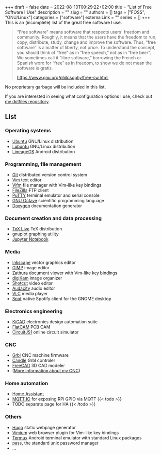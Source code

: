 +++ 
draft = false
date = 2022-08-10T00:29:22+02:00
title = "List of Free Software I Use"
description = ""
slug = ""
authors = []
tags = ["FOSS", "GNU/Linux"]
categories = ["software"]
externalLink = ""
series = []
+++
This is an (incomplete) list of the great free software I use.

> “Free software” means software that respects users' freedom and community.
> Roughly, it means that the users have the freedom to run, copy, distribute, study, change and improve the software.
> Thus, “free software” is a matter of liberty, not price.
> To understand the concept, you should think of “free” as in “free speech,” not as in “free beer”.
> We sometimes call it “libre software,” borrowing the French or Spanish word for “free” as in freedom, to show we do not mean the software is gratis.
>
> https://www.gnu.org/philosophy/free-sw.html

No proprietary garbage will be included in this list.

If you are interested in seeing what configuration options I use, check out
[my dotfiles repository](https://github.com/ondras12345/dotfiles).

## List
### Operating systems
- [Ubuntu](https://ubuntu.com/) GNU/Linux distribution
- [Lubuntu](https://lubuntu.me/) GNU/Linux distribution
- [LineageOS](https://lineageos.org/) Android distribution

### Programming, file management
- [Git](https://git-scm.com/) distributed version control system
- [Vim](https://www.vim.org/) text editor
- [Vifm](https://vifm.info/) file manager with Vim-like key bindings
- [FileZilla](https://filezilla-project.org/) FTP client
- [PuTTY](https://www.chiark.greenend.org.uk/~sgtatham/putty/) terminal emulator and serial console
- [GNU Octave](https://www.gnu.org/software/octave/index) scientific programming language
- [Doxygen](https://doxygen.nl/) documentation generator

### Document creation and data processing
- [TeX Live](https://www.tug.org/texlive/) TeX distribution
- [gnuplot](http://www.gnuplot.info/) graphing utility
- [Jupyter Notebook](https://jupyter.org/)

### Media
- [Inkscape](https://inkscape.org/) vector graphics editor
- [GIMP](https://www.gimp.org/) image editor
- [Zathura](https://pwmt.org/projects/zathura/) document viewer with Vim-like key bindings
- [digiKam](https://www.digikam.org/) image organizer
- [Shotcut](https://shotcut.org/) video editor
- [Audacity](https://www.audacityteam.org/) audio editor
- [VLC](https://www.videolan.org/vlc/) media player
- [Spot](https://github.com/xou816/spot) native Spotify client for the GNOME desktop

### Electronics engineering
- [KiCAD](https://kicad-pcb.org/) electronics design automation suite
- [FlatCAM](http://flatcam.org/) PCB CAM
- [CircuitJS1](https://www.falstad.com/circuit/) online circuit simulator

### CNC
- [Grbl](https://github.com/gnea/grbl) CNC machine firmware
- [Candle](https://github.com/Denvi/Candle) Grbl controler
- [FreeCAD](https://www.freecadweb.org/) 3D CAD modeler
- ([More information about my CNC](http://localhost:1313/projects/1610-cnc/))

### Home automation
- [Home Assistant](https://www.home-assistant.io/)
- [MQTT IO](https://github.com/flyte/mqtt-io) for exposing RPi GPIO via MQTT
{{< todo >}}
- TODO separate page for HA
{{< /todo >}}

### Others
- [Hugo](https://gohugo.io/) static webpage generator
- [Vimium](https://github.com/philc/vimium) web browser plugin for Vim-like key bindings
- [Termux](https://termux.com/) Android terminal emulator with standard Linux packages
- [pass](https://www.passwordstore.org/), the standard unix password manager
- ...
